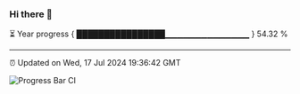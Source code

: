 ### Hi there 👋

⏳ Year progress { ████████████████▁▁▁▁▁▁▁▁▁▁▁▁▁▁ } 54.32 %

---

⏰ Updated on Wed, 17 Jul 2024 19:36:42 GMT

![Progress Bar CI](https://github.com/IshwaranRudhara/GIT-ACTION/workflows/Progress%20Bar%20CI/badge.svg)
